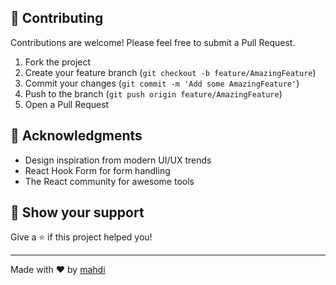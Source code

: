 ## 🤝 Contributing

Contributions are welcome! Please feel free to submit a Pull Request.

1. Fork the project
2. Create your feature branch (`git checkout -b feature/AmazingFeature`)
3. Commit your changes (`git commit -m 'Add some AmazingFeature'`)
4. Push to the branch (`git push origin feature/AmazingFeature`)
5. Open a Pull Request


## 🙏 Acknowledgments

- Design inspiration from modern UI/UX trends
- React Hook Form for form handling
- The React community for awesome tools


## 🌟 Show your support

Give a ⭐️ if this project helped you!

---

Made with ❤️ by [mahdi](https://github.com/mhdix)